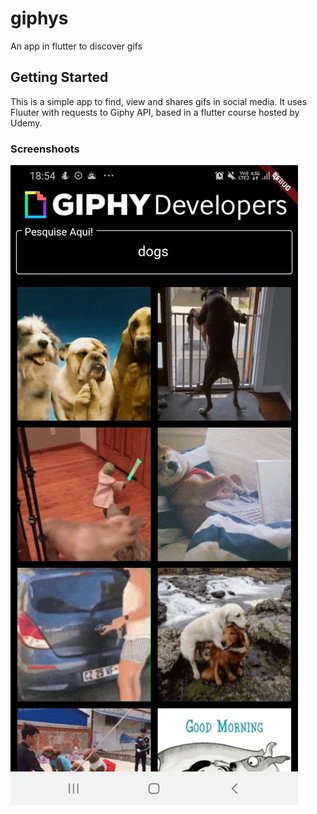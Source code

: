 # giphys

An app in flutter to discover gifs

## Getting Started

This is a simple app to find, view and shares gifs in social media.
It uses Fluuter with requests to Giphy API, based in a flutter course hosted by Udemy.

### Screenshoots

![Screenshot](https://github.com/leandroprogramador/Giphys/blob/master/image.jpeg?raw=true)

